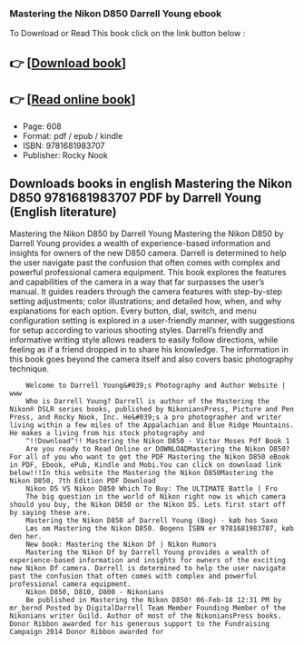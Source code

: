### Mastering the Nikon D850 Darrell Young ebook

To Download or Read This book click on the link button below :

## 👉  [**[Download book](http://ebooksharez.info/download.php?group=book&from=github.com&id=470082&lnk=1066 "Download book")**]

## 👉  [**[Read online book](http://ebooksharez.info/download.php?group=book&from=github.com&id=470082&lnk=1066 "Read online book")**]


* Page: 608
* Format: pdf / epub / kindle
* ISBN: 9781681983707
* Publisher: Rocky Nook



## Downloads books in english Mastering the Nikon D850 9781681983707 PDF by Darrell Young (English literature)



Mastering the Nikon D850 by Darrell Young Mastering the Nikon D850 by Darrell Young provides a wealth of experience-based information and insights for owners of the new D850 camera. Darrell is determined to help the user navigate past the confusion that often comes with complex and powerful professional camera equipment. This book explores the features and capabilities of the camera in a way that far surpasses the user’s manual. It guides readers through the camera features with step-by-step setting adjustments; color illustrations; and detailed how, when, and why explanations for each option. Every button, dial, switch, and menu configuration setting is explored in a user-friendly manner, with suggestions for setup according to various shooting styles. Darrell’s friendly and informative writing style allows readers to easily follow directions, while feeling as if a friend dropped in to share his knowledge. The information in this book goes beyond the camera itself and also covers basic photography technique.


        Welcome to Darrell Young&#039;s Photography and Author Website | www
        Who is Darrell Young? Darrell is author of the Mastering the Nikon® DSLR series books, published by NikoniansPress, Picture and Pen Press, and Rocky Nook, Inc. He&#039;s a pro photographer and writer living within a few miles of the Appalachian and Blue Ridge Mountains. He makes a living from his stock photography and 
        ^!!Download^!! Mastering the Nikon D850 - Victor Moses Pdf Book 1
        Are you ready to Read Online or DOWNLOADMastering the Nikon D850?For all of you who want to get the PDF Mastering the Nikon D850 eBook in PDF, Ebook, ePub, Kindle and Mobi.You can click on download link below!!!In this website the Mastering the Nikon D850Mastering the Nikon D850, 7th Edition PDF Download  
        Nikon D5 VS Nikon D850 Which To Buy: The ULTIMATE Battle | Fro
        The big question in the world of Nikon right now is which camera should you buy, the Nikon D850 or the Nikon D5. Lets first start off by saying these are.
        Mastering the Nikon D850 af Darrell Young (Bog) - køb hos Saxo
        Læs om Mastering the Nikon D850. Bogens ISBN er 9781681983707, køb den her.
        New book: Mastering the Nikon Df | Nikon Rumors
        Mastering the Nikon Df by Darrell Young provides a wealth of experience-based information and insights for owners of the exciting new Nikon Df camera. Darrell is determined to help the user navigate past the confusion that often comes with complex and powerful professional camera equipment.
        Nikon D850, D810, D800 - Nikonians
        Be published in Mastering the Nikon D850! 06-Feb-18 12:31 PM by mr_bernd Posted by DigitalDarrell Team Member Founding Member of the Nikonians writer Guild. Author of most of the NikoniansPress books. Donor Ribbon awarded for his generous support to the Fundraising Campaign 2014 Donor Ribbon awarded for 
    




